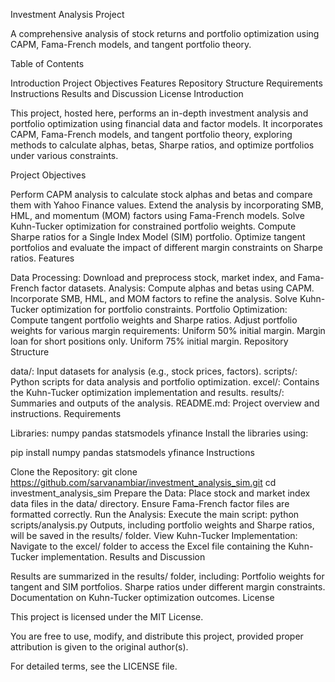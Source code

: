 
Investment Analysis Project

A comprehensive analysis of stock returns and portfolio optimization using CAPM, Fama-French models, and tangent portfolio theory.

Table of Contents

Introduction
Project Objectives
Features
Repository Structure
Requirements
Instructions
Results and Discussion
License
Introduction

This project, hosted here, performs an in-depth investment analysis and portfolio optimization using financial data and factor models. It incorporates CAPM, Fama-French models, and tangent portfolio theory, exploring methods to calculate alphas, betas, Sharpe ratios, and optimize portfolios under various constraints.

Project Objectives

Perform CAPM analysis to calculate stock alphas and betas and compare them with Yahoo Finance values.
Extend the analysis by incorporating SMB, HML, and momentum (MOM) factors using Fama-French models.
Solve Kuhn-Tucker optimization for constrained portfolio weights.
Compute Sharpe ratios for a Single Index Model (SIM) portfolio.
Optimize tangent portfolios and evaluate the impact of different margin constraints on Sharpe ratios.
Features

Data Processing:
Download and preprocess stock, market index, and Fama-French factor datasets.
Analysis:
Compute alphas and betas using CAPM.
Incorporate SMB, HML, and MOM factors to refine the analysis.
Solve Kuhn-Tucker optimization for portfolio constraints.
Portfolio Optimization:
Compute tangent portfolio weights and Sharpe ratios.
Adjust portfolio weights for various margin requirements:
Uniform 50% initial margin.
Margin loan for short positions only.
Uniform 75% initial margin.
Repository Structure

data/: Input datasets for analysis (e.g., stock prices, factors).
scripts/: Python scripts for data analysis and portfolio optimization.
excel/: Contains the Kuhn-Tucker optimization implementation and results.
results/: Summaries and outputs of the analysis.
README.md: Project overview and instructions.
Requirements

Libraries:
numpy
pandas
statsmodels
yfinance
Install the libraries using:

pip install numpy pandas statsmodels yfinance
Instructions

Clone the Repository:
git clone https://github.com/sarvanambiar/investment_analysis_sim.git
cd investment_analysis_sim
Prepare the Data:
Place stock and market index data files in the data/ directory.
Ensure Fama-French factor files are formatted correctly.
Run the Analysis:
Execute the main script:
python scripts/analysis.py
Outputs, including portfolio weights and Sharpe ratios, will be saved in the results/ folder.
View Kuhn-Tucker Implementation:
Navigate to the excel/ folder to access the Excel file containing the Kuhn-Tucker implementation.
Results and Discussion

Results are summarized in the results/ folder, including:
Portfolio weights for tangent and SIM portfolios.
Sharpe ratios under different margin constraints.
Documentation on Kuhn-Tucker optimization outcomes.
License

This project is licensed under the MIT License.

You are free to use, modify, and distribute this project, provided proper attribution is given to the original author(s).

For detailed terms, see the LICENSE file.
